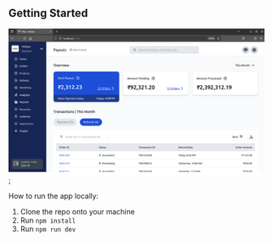 ## Getting Started

![Final Ouput](./public/finalOutput.png);

How to run the app locally:
1. Clone the repo onto your machine
2. Run ``npm install`` 
3. Run ``npm run dev``